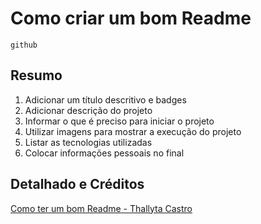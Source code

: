# Como criar um bom Readme
`github`

## Resumo

1. Adicionar um título descritivo e badges
2. Adicionar descrição do projeto
3. Informar o que é preciso para iniciar o projeto
4. Utilizar imagens para mostrar a execução do projeto
5. Listar as tecnologias utilizadas
6. Colocar informações pessoais no final

## Detalhado e Créditos

[Como ter um bom Readme - Thallyta Castro](https://drive.google.com/file/d/1oxctngSjk5PlzLKB7L-LtX6pd-bUtKUs/view?usp=sharing)